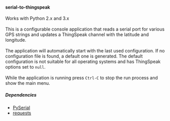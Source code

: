 <h4>serial-to-thingspeak</h4>
<div>
    Works with Python 2.x and 3.x
</div>
<br>
<div>
    This is a configurable console application that reads a serial port for various GPS strings and updates a ThingSpeak channel with the latitude and longitude.
</div>
<br>
<div>
    The application will automatically start with the last used configuration. If no configuration file is found, a default one is generated.
    The default configuration is not suitable for all operating systems and has ThingSpeak options set to <code>null</code>.
</div>
<br>
<div>
    While the application is running press <code>Ctrl-C</code> to stop the run process and show the main menu.
</div>
<div>
    <h5>Dependencies</h5>
    <ul>
        <li><a target='_blank' href='http://pyserial.readthedocs.io/en/latest/pyserial.html'>PySerial</a></li>
        <li><a target='_blank' href='http://docs.python-requests.org/en/master/'>requests</a></li>
    </ul>
</div>
